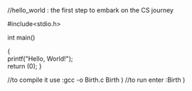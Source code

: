 //hello_world : the first step to embark on the CS journey                       
                                  
#include<stdio.h>                       
                      
int main()                     
                     
{                       
printf("Hello, World!");                                          
return (0);
}                     
                                   
//to compile it use :gcc -o Birth.c Birth ) 
//to run enter :Birth )                                      
